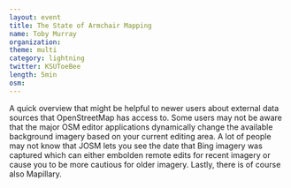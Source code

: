 ```yaml
---
layout: event
title: The State of Armchair Mapping
name: Toby Murray
organization:
theme: multi
category: lightning
twitter: KSUToeBee
length: 5min
osm:
---
```


A quick overview that might be helpful to newer users about external data sources that OpenStreetMap has access to. Some users may not be aware that the major OSM editor applications dynamically change the available background imagery based on your current editing area. A lot of people may not know that JOSM lets you see the date that Bing imagery was captured which can either embolden remote edits for recent imagery or cause you to be more cautious for older imagery. Lastly, there is of course also Mapillary.